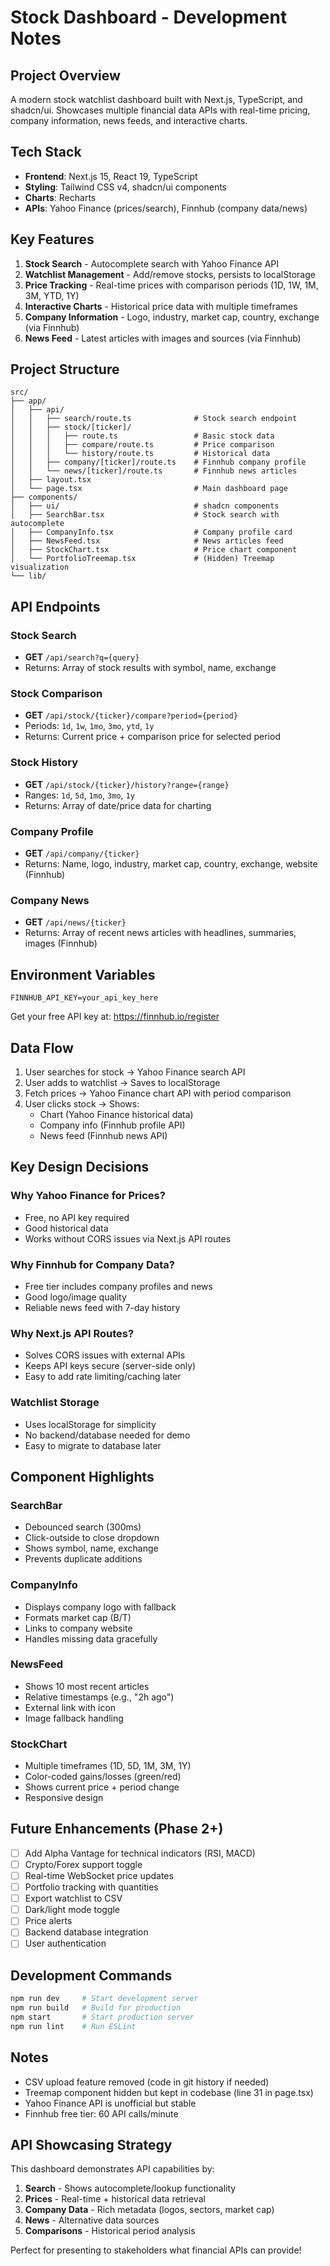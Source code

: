 # Stock Dashboard - Development Notes

## Project Overview
A modern stock watchlist dashboard built with Next.js, TypeScript, and shadcn/ui. Showcases multiple financial data APIs with real-time pricing, company information, news feeds, and interactive charts.

## Tech Stack
- **Frontend**: Next.js 15, React 19, TypeScript
- **Styling**: Tailwind CSS v4, shadcn/ui components
- **Charts**: Recharts
- **APIs**: Yahoo Finance (prices/search), Finnhub (company data/news)

## Key Features
1. **Stock Search** - Autocomplete search with Yahoo Finance API
2. **Watchlist Management** - Add/remove stocks, persists to localStorage
3. **Price Tracking** - Real-time prices with comparison periods (1D, 1W, 1M, 3M, YTD, 1Y)
4. **Interactive Charts** - Historical price data with multiple timeframes
5. **Company Information** - Logo, industry, market cap, country, exchange (via Finnhub)
6. **News Feed** - Latest articles with images and sources (via Finnhub)

## Project Structure
```
src/
├── app/
│   ├── api/
│   │   ├── search/route.ts              # Stock search endpoint
│   │   ├── stock/[ticker]/
│   │   │   ├── route.ts                 # Basic stock data
│   │   │   ├── compare/route.ts         # Price comparison
│   │   │   └── history/route.ts         # Historical data
│   │   ├── company/[ticker]/route.ts    # Finnhub company profile
│   │   └── news/[ticker]/route.ts       # Finnhub news articles
│   ├── layout.tsx
│   └── page.tsx                         # Main dashboard page
├── components/
│   ├── ui/                              # shadcn components
│   ├── SearchBar.tsx                    # Stock search with autocomplete
│   ├── CompanyInfo.tsx                  # Company profile card
│   ├── NewsFeed.tsx                     # News articles feed
│   ├── StockChart.tsx                   # Price chart component
│   └── PortfolioTreemap.tsx             # (Hidden) Treemap visualization
└── lib/
```

## API Endpoints

### Stock Search
- **GET** `/api/search?q={query}`
- Returns: Array of stock results with symbol, name, exchange

### Stock Comparison
- **GET** `/api/stock/{ticker}/compare?period={period}`
- Periods: `1d`, `1w`, `1mo`, `3mo`, `ytd`, `1y`
- Returns: Current price + comparison price for selected period

### Stock History
- **GET** `/api/stock/{ticker}/history?range={range}`
- Ranges: `1d`, `5d`, `1mo`, `3mo`, `1y`
- Returns: Array of date/price data for charting

### Company Profile
- **GET** `/api/company/{ticker}`
- Returns: Name, logo, industry, market cap, country, exchange, website (Finnhub)

### Company News
- **GET** `/api/news/{ticker}`
- Returns: Array of recent news articles with headlines, summaries, images (Finnhub)

## Environment Variables
```env
FINNHUB_API_KEY=your_api_key_here
```

Get your free API key at: https://finnhub.io/register

## Data Flow
1. User searches for stock → Yahoo Finance search API
2. User adds to watchlist → Saves to localStorage
3. Fetch prices → Yahoo Finance chart API with period comparison
4. User clicks stock → Shows:
   - Chart (Yahoo Finance historical data)
   - Company info (Finnhub profile API)
   - News feed (Finnhub news API)

## Key Design Decisions

### Why Yahoo Finance for Prices?
- Free, no API key required
- Good historical data
- Works without CORS issues via Next.js API routes

### Why Finnhub for Company Data?
- Free tier includes company profiles and news
- Good logo/image quality
- Reliable news feed with 7-day history

### Why Next.js API Routes?
- Solves CORS issues with external APIs
- Keeps API keys secure (server-side only)
- Easy to add rate limiting/caching later

### Watchlist Storage
- Uses localStorage for simplicity
- No backend/database needed for demo
- Easy to migrate to database later

## Component Highlights

### SearchBar
- Debounced search (300ms)
- Click-outside to close dropdown
- Shows symbol, name, exchange
- Prevents duplicate additions

### CompanyInfo
- Displays company logo with fallback
- Formats market cap (B/T)
- Links to company website
- Handles missing data gracefully

### NewsFeed
- Shows 10 most recent articles
- Relative timestamps (e.g., "2h ago")
- External link with icon
- Image fallback handling

### StockChart
- Multiple timeframes (1D, 5D, 1M, 3M, 1Y)
- Color-coded gains/losses (green/red)
- Shows current price + period change
- Responsive design

## Future Enhancements (Phase 2+)
- [ ] Add Alpha Vantage for technical indicators (RSI, MACD)
- [ ] Crypto/Forex support toggle
- [ ] Real-time WebSocket price updates
- [ ] Portfolio tracking with quantities
- [ ] Export watchlist to CSV
- [ ] Dark/light mode toggle
- [ ] Price alerts
- [ ] Backend database integration
- [ ] User authentication

## Development Commands
```bash
npm run dev     # Start development server
npm run build   # Build for production
npm start       # Start production server
npm run lint    # Run ESLint
```

## Notes
- CSV upload feature removed (code in git history if needed)
- Treemap component hidden but kept in codebase (line 31 in page.tsx)
- Yahoo Finance API is unofficial but stable
- Finnhub free tier: 60 API calls/minute

## API Showcasing Strategy
This dashboard demonstrates API capabilities by:
1. **Search** - Shows autocomplete/lookup functionality
2. **Prices** - Real-time + historical data retrieval
3. **Company Data** - Rich metadata (logos, sectors, market cap)
4. **News** - Alternative data sources
5. **Comparisons** - Historical period analysis

Perfect for presenting to stakeholders what financial APIs can provide!
